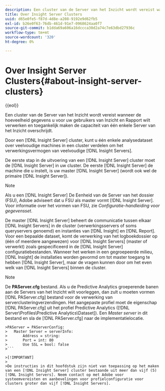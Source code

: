 ```yaml
---
description: Een cluster van de Server van het Inzicht wordt vereist wanneer de hoeveelheid gegevens u voor uw gebruikers van Inzicht en Rapport wilt verwerken en toegankelijk maken de capaciteit van één enkele Server van het Inzicht overschrijdt.
title: Over Insight Server Clusters
uuid: d65e0fe5-f87d-4d8e-a208-9192e9d62fb5
exl-id: b26e0f63-76db-461d-91e7-0968624aa0f7
source-git-commit: b1dda69a606a16dccca30d2a74c7e63dbd27936c
workflow-type: tm+mt
source-wordcount: '320'
ht-degree: 0%

---
```


# Over Insight Server Clusters{#about-insight-server-clusters}

{{eol}}

Een cluster van de Server van het Inzicht wordt vereist wanneer de hoeveelheid gegevens u voor uw gebruikers van Inzicht en Rapport wilt verwerken en toegankelijk maken de capaciteit van één enkele Server van het Inzicht overschrijdt.

Door een [!DNL Insight Server] cluster, kunt u één enkele analysedataset over veelvoudige machines in een cluster verdelen om het verwerkingsvermogen van veelvoudige [!DNL Insight Servers].

De eerste stap in de uitvoering van een [!DNL Insight Server] cluster moet de [!DNL Insight Server] in uw cluster. De eerste [!DNL Insight Server] de machine die u instelt, is uw master [!DNL Insight Server] (wordt ook wel de primaire [!DNL Insight Server]).

>[!NOTE]
>
>Als u een [!DNL Insight Server] De Eenheid van de Server van het dossier (FSU), Adobe adviseert dat u FSU als master vormt [!DNL Insight Server]. Voor informatie over het vormen van FSU, zie *Configuratie-handleiding voor gegevensset*.

De master [!DNL Insight Server] beheert de communicatie tussen elkaar [!DNL Insight Servers] in de cluster (verwerkingsservers of soms queryservers genoemd) en instanties van [!DNL Insight] en [!DNL Report]. Voor een bepaalde dataset, komt de verwerking van het logboekdossier op (één of meerdere aangewezen) voor [!DNL Insight Servers] (master of verwerkt) zoals gespecificeerd in de [!DNL Insight Server] configuratiebestanden. Wanneer het werken in een gegroepeerde milieu, [!DNL Insight] de installaties worden gevormd om tot master toegang te hebben [!DNL Insight Server], maar de vragen kunnen door om het even welk van [!DNL Insight Servers] binnen de cluster.

>[!NOTE]
>
>De **PAServer.cfg** bestand. Als u de Predictive Analytics groeperende banen aan de Servers van het Inzicht wilt voorleggen, dan zult u moeten vormen [!DNL PAServer.cfg] bestand voor de verwerking van serverclusteringverzendingen. Het aangepaste profiel moet de eigenschap [!DNL PAServer.cfg] uit het profiel Predictive Analytics ([!DNL Server\Profiles\Predictive Analytics\Dataset]). Een *Master server* in dit bestand en sla de [!DNL PAServer.cfg] naar de implementatielocatie.
>
>
```
>PAServer = PAServerConfig: 
>   Master Server = serverInfo: 
>       Address = string: 
>       Port = int: 80
>       Use SSL = bool: false
>```

>[!IMPORTANT]
>
>De instructies in dit hoofdstuk zijn niet van toepassing op het maken van een [!DNL Insight Server] cluster bestaande uit meer dan vijf (5) [!DNL Insight Servers]. Neem contact op met Adobe voor systeemvereisten en aanbevelingen voor profielconfiguratie voor clusters groter dan vijf [!DNL Insight Servers].

